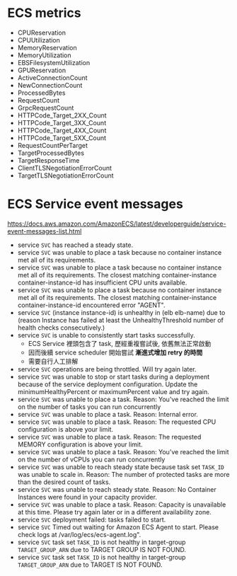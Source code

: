 # ECS metrics

- CPUReservation
- CPUUtilization
- MemoryReservation
- MemoryUtilization
- EBSFilesystemUtilization
- GPUReservation
- ActiveConnectionCount
- NewConnectionCount
- ProcessedBytes
- RequestCount
- GrpcRequestCount
- HTTPCode_Target_2XX_Count
- HTTPCode_Target_3XX_Count
- HTTPCode_Target_4XX_Count
- HTTPCode_Target_5XX_Count
- RequestCountPerTarget
- TargetProcessedBytes
- TargetResponseTime
- ClientTLSNegotiationErrorCount
- TargetTLSNegotiationErrorCount

# ECS Service event messages

https://docs.aws.amazon.com/AmazonECS/latest/developerguide/service-event-messages-list.html

- service `SVC` has reached a steady state.
- service `SVC` was unable to place a task because no container instance met all of its requirements.
- service `SVC` was unable to place a task because no container instance met all of its requirements. The closest matching container-instance container-instance-id has insufficient CPU units available.
- service `SVC` was unable to place a task because no container instance met all of its requirements. The closest matching container-instance container-instance-id encountered error "AGENT".
- service `SVC` (instance instance-id) is unhealthy in (elb elb-name) due to (reason Instance has failed at least the UnhealthyThreshold number of health checks consecutively.)
- service `SVC` is unable to consistently start tasks successfully.
  - ECS Service 裡頭包含了 task, 歷經重複嘗試後, 依舊無法正常啟動
  - 因而後續 service scheduler 開始嘗試 **漸進式增加 retry 的時間**
  - 需要自行人工排解
- service `SVC` operations are being throttled. Will try again later.
- service `SVC` was unable to stop or start tasks during a deployment because of the service deployment configuration. Update the minimumHealthyPercent or maximumPercent value and try again.
- service `SVC` was unable to place a task. Reason: You've reached the limit on the number of tasks you can run concurrently
- service `SVC` was unable to place a task. Reason: Internal error.
- service `SVC` was unable to place a task. Reason: The requested CPU configuration is above your limit.
- service `SVC` was unable to place a task. Reason: The requested MEMORY configuration is above your limit.
- service `SVC` was unable to place a task. Reason: You’ve reached the limit on the number of vCPUs you can run concurrently
- service `SVC` was unable to reach steady state because task set `TASK_ID` was unable to scale in. Reason: The number of protected tasks are more than the desired count of tasks.
- service `SVC` was unable to reach steady state. Reason: No Container Instances were found in your capacity provider.
- service `SVC` was unable to place a task. Reason: Capacity is unavailable at this time. Please try again later or in a different availability zone.
- service `SVC` deployment failed: tasks failed to start.
- service `SVC` Timed out waiting for Amazon ECS Agent to start. Please check logs at /var/log/ecs/ecs-agent.log".
- service `SVC` task set `TASK_ID` is not healthy in target-group `TARGET_GROUP_ARN` due to TARGET GROUP IS NOT FOUND.
- service `SVC` task set `TASK_ID` is not healthy in target-group `TARGET_GROUP_ARN` due to TARGET IS NOT FOUND.
